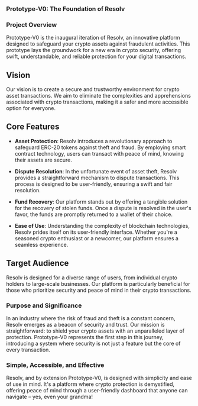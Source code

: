 ### Prototype-V0: The Foundation of Resolv

### Project Overview
Prototype-V0 is the inaugural iteration of Resolv, an innovative platform designed to safeguard your crypto assets against fraudulent activities. This prototype lays the groundwork for a new era in crypto security, offering swift, understandable, and reliable protection for your digital transactions.

## Vision

Our vision is to create a secure and trustworthy environment for crypto asset transactions. We aim to eliminate the complexities and apprehensions associated with crypto transactions, making it a safer and more accessible option for everyone.

## Core Features

- **Asset Protection**: Resolv introduces a revolutionary approach to safeguard ERC-20 tokens against theft and fraud. By employing smart contract technology, users can transact with peace of mind, knowing their assets are secure.

- **Dispute Resolution**: In the unfortunate event of asset theft, Resolv provides a straightforward mechanism to dispute transactions. This process is designed to be user-friendly, ensuring a swift and fair resolution.

- **Fund Recovery**: Our platform stands out by offering a tangible solution for the recovery of stolen funds. Once a dispute is resolved in the user's favor, the funds are promptly returned to a wallet of their choice.

- **Ease of Use**: Understanding the complexity of blockchain technologies, Resolv prides itself on its user-friendly interface. Whether you're a seasoned crypto enthusiast or a newcomer, our platform ensures a seamless experience.

## Target Audience

Resolv is designed for a diverse range of users, from individual crypto holders to large-scale businesses. Our platform is particularly beneficial for those who prioritize security and peace of mind in their crypto transactions.

### Purpose and Significance
In an industry where the risk of fraud and theft is a constant concern, Resolv emerges as a beacon of security and trust. Our mission is straightforward: to shield your crypto assets with an unparalleled layer of protection. Prototype-V0 represents the first step in this journey, introducing a system where security is not just a feature but the core of every transaction.

### Simple, Accessible, and Effective
Resolv, and by extension Prototype-V0, is designed with simplicity and ease of use in mind. It's a platform where crypto protection is demystified, offering peace of mind through a user-friendly dashboard that anyone can navigate – yes, even your grandma!



